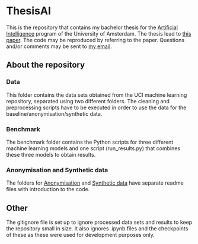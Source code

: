 # ThesisAI
This is the repository that contains my bachelor thesis for the [Artificial Intelligence](https://www.uva.nl/programmas/bachelors/kunstmatige-intelligentie/kunstmatige-intelligentie.html) program of the University of Amsterdam. The thesis lead to [this paper](https://dspace.uba.uva.nl/server/api/core/bitstreams/66b80ca2-d130-40d2-a2ac-ef039f6b606c/content). The code may be reproduced by referring to the paper.
Questions and/or comments may be sent to [my email](mailto:pepijn.dereus@proton.me).

## About the repository
### Data
This folder contains the data sets obtained from the UCI machine learning repository, separated using two different folders.
The cleaning and preprocessing scripts have to be executed in order to use the data for the baseline/anonymisation/synthetic data. 

### Benchmark
The benchmark folder contains the Python scripts for three different machine learning models and one script (run_results.py) that combines these three models to obtain results. 

### Anonymisation and Synthetic data
The folders for [Anonymisation](https://github.com/PepijndeReus/ThesisAI/tree/main/Anonymisation) and [Synthetic data](https://github.com/PepijndeReus/ThesisAI/tree/main/Synthetic_data) have separate readme files with introduction to the code.

## Other
The gitignore file is set up to ignore processed data sets and results to keep the repository small in size. It also ignores .ipynb files and the checkpoints of these as these were used for development purposes only.
